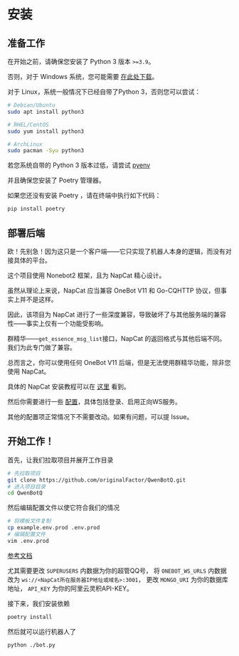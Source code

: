 <!--
 Copyright (C) 2024 originalFactor
 
 This file is part of QwenBotQ.
 
 QwenBotQ is free software: you can redistribute it and/or modify
 it under the terms of the GNU General Public License as published by
 the Free Software Foundation, either version 3 of the License, or
 (at your option) any later version.
 
 QwenBotQ is distributed in the hope that it will be useful,
 but WITHOUT ANY WARRANTY; without even the implied warranty of
 MERCHANTABILITY or FITNESS FOR A PARTICULAR PURPOSE.  See the
 GNU General Public License for more details.
 
 You should have received a copy of the GNU General Public License
 along with QwenBotQ.  If not, see <https://www.gnu.org/licenses/>.
-->

# 安装

## 准备工作

在开始之前，请确保您安装了 Python 3 版本 `>=3.9`。

否则，对于 Windows 系统，您可能需要 [在此处下载](https://www.python.org/downloads/windows/)。

对于 Linux，系统一般情况下已经自带了Python 3，否则您可以尝试：
```sh
# Debian/Ubuntu
sudo apt install python3

# RHEL/CentOS
sudo yum install python3

# ArchLinux
sudo pacman -Syu python3
```

若您系统自带的 Python 3 版本过低，请尝试 [pyenv](https://github.com/pyenv/pyenv#installation)

并且确保您安装了 Poetry 管理器。

如果您还没有安装 Poetry ，请在终端中执行如下代码：
```sh
pip install poetry
```

## 部署后端

欧！先别急！因为这只是一个客户端——它只实现了机器人本身的逻辑，而没有对接具体的平台。

这个项目使用 Nonebot2 框架，且为 NapCat 精心设计。

虽然从理论上来说，NapCat 应当兼容 OneBot V11 和 Go-CQHTTP 协议，但事实上并不是这样。

因此，该项目为 NapCat 进行了一些深度兼容，导致破坏了与其他服务端的兼容性——事实上仅有一个功能受影响。

群精华——`get_essence_msg_list`接口，NapCat 的返回格式与其他后端不同。我们为此专门做了兼容。

总而言之，你可以使用任何 OneBot V11 后端，但是无法使用群精华功能，除非您使用 NapCat。

具体的 NapCat 安装教程可以在 [这里](https://napcat.napneko.icu/guide/start-install) 看到。

然后你需要进行一些 [配置](https://napcat.napneko.icu/config/basic)，具体包括登录、启用正向WS服务。

其他的配置项正常情况下不需要改动。如果有问题，可以提 Issue。

## 开始工作！

首先，让我们拉取项目并展开工作目录
```sh
# 先拉取项目
git clone https://github.com/originalFactor/QwenBotQ.git
# 进入项目目录
cd QwenBotQ
```

然后编辑配置文件以使它符合我们的情况
```sh
# 将模板文件复制
cp example.env.prod .env.prod
# 编辑配置文件
vim .env.prod
```
[参考文档](reference.md)

尤其需要更改 `SUPERUSERS` 内数据为你的超管QQ号，
将 `ONEBOT_WS_URLS` 内数据改为 `ws://<NapCat所在服务器IP地址或域名>:3001`，
更改 `MONGO_URI` 为你的数据库地址，
`API_KEY` 为你的阿里云灵积API-KEY。

接下来，我们安装依赖
```sh
poetry install
```

然后就可以运行机器人了
```sh
python ./bot.py
```

